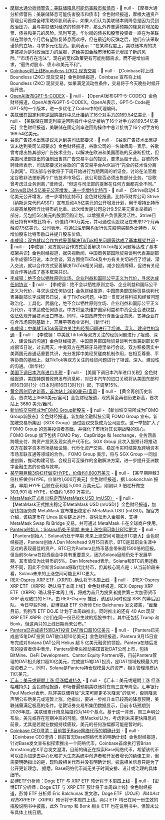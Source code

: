 - [摩根大通分析师警告：美联储降息可能伤害股市和债市](https://flash.jin10.com/detail/20250916014401542800) - 📰 null - 【摩根大通分析师警告：美联储降息可能伤害股市和债市】金色财经报道，摩根大通资产管理公司首席全球策略师凯利表示，如果人们认为美联储本周降息是因为受到政治压力，且与美联储对经济的预测不符，那么外界普遍预期的降息将增加股票、债券和美元的风险。凯利写道，华尔街的债券和股票投资者一直在为美联储在暂停九个月后有望恢复降息而欢呼，但在最近的反弹之后，他们应该采取谨慎的立场，寻求多元化投资。凯利表示：“在某种程度上，美联储本周的决定被视为是对政治压力的屈服，这给美国金融市场和美元增加了新的风险。”“市场存在泡沫”，现在的宽松政策更有可能削弱需求，而不是增加需求，“最终对股市、债市和美元不利”。
- [Coinbase将上线Boundless (ZKC) 现货交易](https://x.com/CoinbaseMarkets/status/1967642499788447781) - 📰 null - 【Coinbase将上线Boundless (ZKC) 现货交易】金色财经报道，Coinbase 宣布将上线 Boundless (ZKC) 现货交易。如果满足流动性条件，交易将于今天晚些时候开始开放。
- [OpenAI发布GPT-5-CODEX](https://flash.jin10.com/detail/20250916011245779800) - 📰 null - 【OpenAI发布GPT-5-CODEX】金色财经报道，OpenAI发布GPT-5-CODEX。OpenAI表示，GPT-5-Code是GPT-5的一个版本，进一步优化了Codex中的代理编码。
- [美联储在固定利率逆回购操作中总计接纳了16个对手方的169.54亿美元](https://flash.jin10.com/detail/20250916011654818800) - 📰 null - 【美联储在固定利率逆回购操作中总计接纳了16个对手方的169.54亿美元】金色财经报道，美联储在固定利率逆回购操作中总计接纳了16个对手方的169.54亿美元。
- [谷歌广告技术出售提议未达到美司法部要求](https://flash.jin10.com/detail/20250916005404424800) - 📰 null - 【谷歌广告技术出售提议未达到美司法部要求】金色财经报道，谷歌公司的一名律师周一表示，谷歌曾考虑出售其部分广告技术业务，以解决在欧洲和美国面临的反垄断担忧，但美国司法部提出的强制出售其广告交易平台的提议，要求远超于此。谷歌的外聘律师表示，司法部要求对谷歌的广告交易平台AdX进行“完全的技术性分离与剥离”。司法部与谷歌将于下周开始进行为期两周的听证会，讨论在法官裁定谷歌非法垄断两个广告技术市场后，该公司是否必须出售部分业务。“谷歌曾考虑过业务剥离，”律师说，“但这与司法部的提案在任何方面都完全不同。”
- [Strive启动4.5亿美元公开增发，进一步增持比特币](https://www.theblock.co/post/370673/bitcoin-treasury-firm-strive-adds-industry-veterans-to-board-launches-new-950-million-capital-initiatives?utm_source=twitter&utm_medium=social) - 📰 null - 【Strive启动4.5亿美元公开增发，进一步增持比特币】金色财经报道，比特币财库公司 Strive（纳斯达克代码ASST）宣布启动4.5亿美元的公开增发计划，用于增持比特币以提高单股所含比特币的比重。此次增发是公司总计9.5亿美元资本举措的一部分，另包括5亿美元的股票回购计划，以增强资产负债表灵活性。Strive目前已持有69枚比特币，价值约790万美元，并可通过认股权证在未来12个月再融资7.5亿美元。公司表示，将通过注册架构发行优先股购买额外比特币，以增加股东比特币敞口并提升股东价值。
- [李成钢：双方就以合作方式妥善解决TikTok相关问题等达成了基本框架共识](https://www.cls.cn/detail/2145856) - 📰 null - 【李成钢：双方就以合作方式妥善解决TikTok相关问题等达成了基本框架共识】金色财经报道，据央视新闻，中国商务部国际贸易谈判代表兼副部长李成钢15日说，本次会谈，双方围绕TikTok及中方有关关切进行了坦诚、深入交流，就以合作方式妥善解决TikTok相关问题，减少投资障碍，促进有关经贸合作等达成了基本框架共识。
- [李成钢：绝不会以牺牲原则立场、企业利益和国际公平正义为代价，寻求达成任何协议](https://flash.jin10.com/detail/20250915231544153800) - 📰 null - 【李成钢：绝不会以牺牲原则立场、企业利益和国际公平正义为代价，寻求达成任何协议】金色财经报道，中国商务部国际贸易谈判代表兼副部长李成钢15日说，关于TikTok问题，中国一贯反对将科技和经贸问题政治化、工具化、武器化，绝不会以牺牲原则立场、企业利益和国际公平正义为代价，寻求达成任何协议。中方将坚决维护国家利益和中资企业合法权益，依法依规开展技术出口审批。同时，中国政府充分尊重企业意愿，支持企业在符合市场原则基础上，开展平等商业谈判。（新华社）
- [李成钢：中美就TikTok等双方关注的经贸问题进行了坦诚、深入、建设性的沟通](https://flash.jin10.com/detail/20250915230946117800) - 📰 null - 【李成钢：中美就TikTok等双方关注的经贸问题进行了坦诚、深入、建设性的沟通】金色财经报道，中国商务部国际贸易谈判代表兼副部长李成钢15日说，过去两天，中美双方在西班牙马德里举行会谈。双方积极落实中美两国元首通话重要共识，充分发挥中美经贸磋商机制作用，在相互尊重、平等协商的基础上，就TikTok等双方关注的经贸问题进行了坦诚、深入、建设性的沟通。（新华社）
- [美国下调日本汽车进口关税]() - 📰 null - 【美国下调日本汽车进口关税】金色财经报道，美国特朗普政府发布消息称，对日本汽车的进口关税将从美国东部时间16日0时1分（日本时间16日13时1分）起，下调至15%。
- [黄金再创历史新高，首次站上3680美元/盎司]() - 📰 null - 【黄金再创历史新高，首次站上3680美元/盎司】金色财经报道，现货黄金再创历史新高，首次站上 3680 美元/盎司。
- [新加坡交易所成为FOMO Group新股东](https://www.prnewswire.com/apac/news-releases/fomo-group-welcomes-sgx-group-to-capital-table-as-shareholder-expanding-its-blue-chip-investor-base-302554974.html) - 📰 null - 【新加坡交易所成为FOMO Group新股东】金色财经报道，新加坡金融科技公司 FOMO Group 宣布，新加坡交易所集团（SGX Group）通过股权交换成为公司股东。这一举措扩大了 FOMO Group 的蓝筹投资者基础，并强化了市场对其长期战略的信心。 
FOMO Group 旗下包括 FOMO Pay、CapBridge 和 1exchange，业务涵盖跨境支付、跨资产投资及现实资产代币化。SGX Group 此次入股预计将推动双方在数字资本市场基础设施、代币化资产交易、稳定币实时结算及跨境资本市场互联互通等领域的合作。 
FOMO Group 表示，将与 SGX Group 一同加速创新，推动构建可信、合规且可互操作的金融解决方案，进一步提升亚洲数字金融生态的价值与效率。
- [某早期巨鲸3倍杠杆做空HYPE，价值约1,600万美元](https://x.com/lookonchain/status/1967616032404799987) - 📰 null - 【某早期巨鲸3倍杠杆做空HYPE，价值约1,600万美元】金色财经报道，据 Lookonchain 报道，早期 HYPE 巨鲸在获利超 5,000 万美元后，刚刚以 3 倍杠杆做空 303,901 枚 HYPE，价值约 1,600 万美元。
- [MetaMask正式推出稳定币MetaMask USD (mUSD）](https://x.com/MetaMask/status/1967605002567876673) - 📰 null - 【MetaMask正式推出稳定币MetaMask USD (mUSD）】金色财经报道，加密钱包服务商 MetaMask 宣布推出稳定币 MetaMask USD (mUSD)。据官方介绍，该稳定币在 Linea 区块链上运行，提供法币入金服务、支持 MetaMask Swap 和 Bridge 交易，并可通过 MetaMask 卡在全球商户使用。
- [Pantera创始人：Solana仍处于早期 未来上涨空间可能比BTC更大](https://www.jinse.cn/blockchain/3721166.html) - 📰 null - 【Pantera创始人：Solana仍处于早期 未来上涨空间可能比BTC更大】金色财经报道，Pantera创始人Dan Morehead 9月15日表示，BTC是其职业生涯中见过的表现最佳的资产，BTC已为Pantera比特币基金带来超1500倍的回报。但当前Solana在投资组合中具有重要意义，因为Solana目前仍处于发展早期，其市值仅为比特币的5%。Dan Morehead表示，Solana和BTC的用途截然不同，因此不会断言Solana将取代比特币，但其核心观点是：从当前阶段来看，Solana未来的上涨空间可能比BTC更大。
- [REX-Osprey XRP ETF（XRPR）确认将于本周上线](https://x.com/i/web/status/1967611245303038229) - 📰 null - 【REX-Osprey XRP ETF（XRPR）确认将于本周上线】金色财经报道，REX-Osprey XRP ETF（XRPR）确认将于本周上线，将成为首只为投资者提供第三大加密货币 XRP 表现敞口的 ETF。由 REX-Osprey 推出，该团队同时也是 SSK 的幕后团队。 
今日早些时候，彭博高级 ETF 分析师 Eric Balchunas 发文披露，“截至目前，狗狗币 ETF DOJE 计划于本周四推出，同时推出的还有 40 Act 现货 XRP ETF XRPR（它们在同一份已经生效的招股书中）。其中还包括 Trump 和 Bonk，但这两只的上线日期尚未公布。”
- [Pantera已完成逾15笔DAT投资 DAT敞口超10亿美元](https://www.jinse.cn/blockchain/3721166.html) - 📰 null - 【Pantera已完成逾15笔DAT投资 DAT敞口超10亿美元】金色财经报道，Pantera 9月15日宣布完成对Solana DAT公司 Helius 超 5 亿美元融资的领投。Pantera在随后发布的投资者信中表示，Pantera曾牵头推动美国首批DAT公司上市，包括BitMine、DeFi Development、Cantor Equity Partners等，目前Pantera管理的DAT相关敞口超10亿美元，完成逾15笔DAT投资，是DAT领域规模最大的投资者之一。同时，Solana是Pantera持仓规模最大的资产，相关管理规模达11亿美元。
- [汇丰：美元或短期上涨 但涨幅难持久](https://flash.jin10.com/detail/20250915231517684800) - 📰 null - 【汇丰：美元或短期上涨 但涨幅难持久】金色财经报道，市场普遍预期美联储将在周三宣布降息。汇丰银行Paul Mackel表示，除非美联储释放“未来可能更多次降息”的信号，否则降息声明公布后美元或短暂上涨。他指出，要进一步推升本已较高的降息预期，美联储需满足极高的条件。伦敦证券交易所集团数据显示，目前市场预期到2026年底，美联储累计降息幅度约为140个基点。基于这一背景，周三声明公布后，美元或存在短期冲高的可能。但Mackel认为，考虑到未来更快降息的前景，尤其是若就业数据持续疲软，美元的任何涨幅都可能是暂时的。
- [Coinbase CEO澄清：目前暂无Base网络代币的明确计划](https://x.com/brian_armstrong/status/1967602534601875734) - 📰 null - 【Coinbase CEO澄清：目前暂无Base网络代币的明确计划】金色财经报道，针对Base发文宣布拟探索推出一个网络代币，Coinbase首席执行官Brian Armstrong在X平台发文澄清，目前的确正在探索Base网络代币，希望该代币可以成为加速去中心化和扩大生态系统中创造者和开发者增长的绝佳工具，但需要明确指出的是，现阶段相关代币并没有明确计划，披露相关信息只是为了公开更新理念。 
据悉，Base网络代币尚无关于时间安排、设计或治理的具体细节。
- [彭博ETF分析师：Doge ETF 与 XRP ETF 预计将于本周四上线]() - 📰 null - 【彭博ETF分析师：Doge ETF 与 XRP ETF 预计将于本周四上线】金色财经报道，彭博 ETF 分析师 Eric Balchunas 发文称，Doge ETF（$DOJE）和 40 Act 现货 XRP ETF（$XRPR）预计将于本周四上线。两只 ETF 均已在同一份生效的招股说明书中披露，此外 Trump 和 Bonk 相关 ETF 也在说明书中，但暂未公布具体上线日期。

